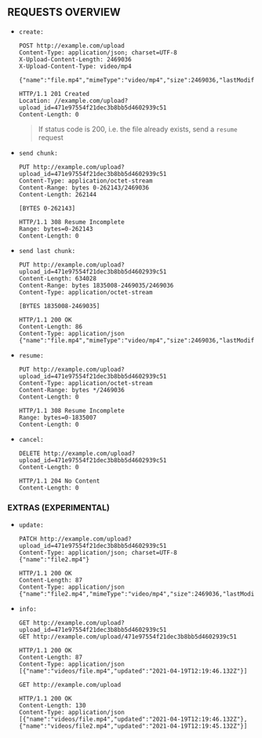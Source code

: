 #

## REQUESTS OVERVIEW

- `create:`

  ```http
  POST http://example.com/upload
  Content-Type: application/json; charset=UTF-8
  X-Upload-Content-Length: 2469036
  X-Upload-Content-Type: video/mp4

  {"name":"file.mp4","mimeType":"video/mp4","size":2469036,"lastModified":1497077951924}
  ```

  ```http
  HTTP/1.1 201 Created
  Location: //example.com/upload?upload_id=471e97554f21dec3b8bb5d4602939c51
  Content-Length: 0
  ```

  > If status code is 200, i.e. the file already exists, send a `resume` request

- `send chunk:`

  ```http
  PUT http://example.com/upload?upload_id=471e97554f21dec3b8bb5d4602939c51
  Content-Type: application/octet-stream
  Content-Range: bytes 0-262143/2469036
  Content-Length: 262144

  [BYTES 0-262143]
  ```

  ```http
  HTTP/1.1 308 Resume Incomplete
  Range: bytes=0-262143
  Content-Length: 0
  ```

- `send last chunk:`

  ```http
  PUT http://example.com/upload?upload_id=471e97554f21dec3b8bb5d4602939c51
  Content-Length: 634028
  Content-Range: bytes 1835008-2469035/2469036
  Content-Type: application/octet-stream

  [BYTES 1835008-2469035]
  ```

  ```http
  HTTP/1.1 200 OK
  Content-Length: 86
  Content-Type: application/json
  {"name":"file.mp4","mimeType":"video/mp4","size":2469036,"lastModified":1497077951924}
  ```

- `resume:`

  ```http
  PUT http://example.com/upload?upload_id=471e97554f21dec3b8bb5d4602939c51
  Content-Type: application/octet-stream
  Content-Range: bytes */2469036
  Content-Length: 0
  ```

  ```http
  HTTP/1.1 308 Resume Incomplete
  Range: bytes=0-1835007
  Content-Length: 0
  ```

- `cancel:`

  ```http
  DELETE http://example.com/upload?upload_id=471e97554f21dec3b8bb5d4602939c51
  Content-Length: 0
  ```

  ```http
  HTTP/1.1 204 No Content
  Content-Length: 0
  ```

### EXTRAS (EXPERIMENTAL)

- `update:`

  ```http
  PATCH http://example.com/upload?upload_id=471e97554f21dec3b8bb5d4602939c51
  Content-Type: application/json; charset=UTF-8
  {"name":"file2.mp4"}
  ```

  ```http
  HTTP/1.1 200 OK
  Content-Length: 87
  Content-Type: application/json
  {"name":"file2.mp4","mimeType":"video/mp4","size":2469036,"lastModified":1497077951924}
  ```

- `info:`

  ```http
  GET http://example.com/upload?upload_id=471e97554f21dec3b8bb5d4602939c51
  GET http://example.com/upload/471e97554f21dec3b8bb5d4602939c51
  ```

  ```http
  HTTP/1.1 200 OK
  Content-Length: 87
  Content-Type: application/json
  [{"name":"videos/file.mp4","updated":"2021-04-19T12:19:46.132Z"}]
  ```

  ```http
  GET http://example.com/upload
  ```

  ```http
  HTTP/1.1 200 OK
  Content-Length: 130
  Content-Type: application/json
  [{"name":"videos/file.mp4","updated":"2021-04-19T12:19:46.132Z"},{"name":"videos/file2.mp4","updated":"2021-04-19T12:19:45.132Z"}]
  ```
